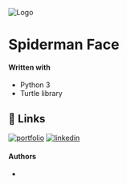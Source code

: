 

![Logo](https://pythondex.com/wp-content/uploads/2022/01/spiderman-logo-python-output-edited.webp?ezimgfmt=rs:352x198/rscb1/ng:webp/ngcb1)


# Spiderman Face


#### Written with 

- Python 3
- Turtle library






## 🔗 Links
[![portfolio](https://img.shields.io/badge/my_portfolio-000?style=for-the-badge&logo=ko-fi&logoColor=white)](https://linktr.ee/cavadibrahimli)
[![linkedin](https://img.shields.io/badge/linkedin-0A66C2?style=for-the-badge&logo=linkedin&logoColor=white)](https://www.linkedin.com/in/cavadibrahimli/)


#### Authors

- 

